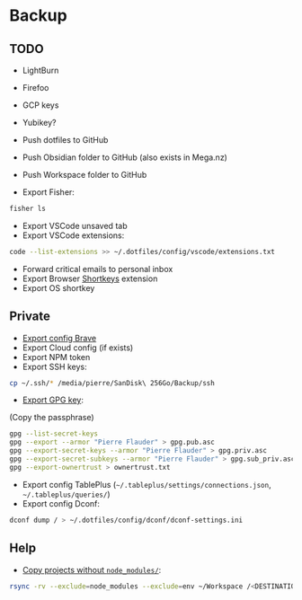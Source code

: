 # Backup

## TODO

- LightBurn
- Firefoo
- GCP keys
- Yubikey?

- Push dotfiles to GitHub
- Push Obsidian folder to GitHub (also exists in Mega.nz)
- Push Workspace folder to GitHub
- Export Fisher:

```sh
fisher ls
```

- Export VSCode unsaved tab
- Export VSCode extensions:

```sh
code --list-extensions >> ~/.dotfiles/config/vscode/extensions.txt
```

- Forward critical emails to personal inbox
- Export Browser [Shortkeys](https://chrome.google.com/webstore/detail/shortkeys-custom-keyboard/logpjaacgmcbpdkdchjiaagddngobkck/reviews?hl=en-US&gl=US) extension
- Export OS shortkey

## Private

- [Export config Brave](https://support.brave.com/hc/en-us/articles/360019782291-How-do-I-import-or-export-browsing-data-)
- Export Cloud config (if exists)
- Export NPM token
- Export SSH keys:

```sh
cp ~/.ssh/* /media/pierre/SanDisk\ 256Go/Backup/ssh
```

- [Export GPG key](https://serverfault.com/a/1040984):

(Copy the passphrase)

```sh
gpg --list-secret-keys
gpg --export --armor "Pierre Flauder" > gpg.pub.asc
gpg --export-secret-keys --armor "Pierre Flauder" > gpg.priv.asc
gpg --export-secret-subkeys --armor "Pierre Flauder" > gpg.sub_priv.asc
gpg --export-ownertrust > ownertrust.txt
```

- Export config TablePlus (`~/.tableplus/settings/connections.json`, `~/.tableplus/queries/`)
- Export config Dconf:

```sh
dconf dump / > ~/.dotfiles/config/dconf/dconf-settings.ini
```

## Help

- [Copy projects without `node_modules/`](https://unix.stackexchange.com/a/345001):

```sh
rsync -rv --exclude=node_modules --exclude=env ~/Workspace /<DESTINATION>
```
